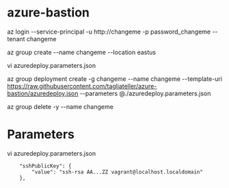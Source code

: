 # azure-bastion

az login --service-principal -u http://changeme -p password_changeme --tenant changeme

az group create --name changeme --location eastus

vi azuredeploy.parameters.json

az group deployment create -g changeme --name changeme --template-uri https://raw.githubusercontent.com/tagliateller/azure-bastion/azuredeploy.json --parameters @./azuredeploy.parameters.json

az group delete -y --name changeme

# Parameters

vi azuredeploy.parameters.json

        "sshPublicKey": {
            "value": "ssh-rsa AA...ZZ vagrant@localhost.localdomain"
        },
